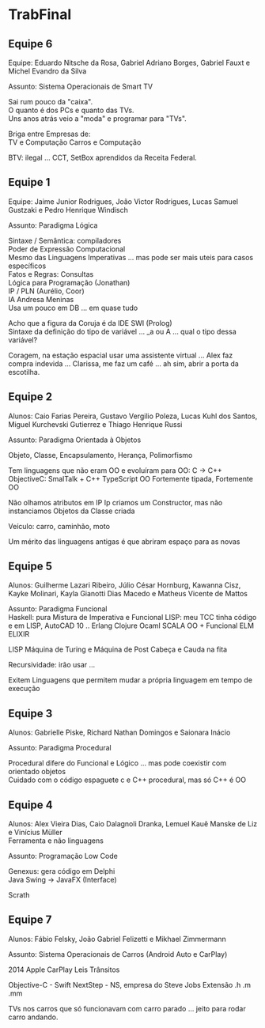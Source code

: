 # TrabFinal

## Equipe 6

Equipe: Eduardo Nitsche da Rosa, Gabriel Adriano Borges, Gabriel Fauxt e Michel Evandro da Silva  

Assunto: Sistema Operacionais de Smart TV

Sai rum pouco da "caixa".  
O quanto é dos PCs e quanto das TVs.  
Uns anos atrás veio a "moda" e programar para "TVs".  

Briga entre Empresas de:  
  TV e Computação
  Carros e Computação

BTV: ilegal ... CCT, SetBox aprendidos da Receita Federal.  

## Equipe 1

Equipe: Jaime Junior Rodrigues, João Victor Rodrigues, Lucas Samuel Gustzaki e Pedro Henrique Windisch  

Assunto: Paradigma Lógica  

Sintaxe / Semântica: compiladores  
Poder de Expressão Computacional  
Mesmo das Linguagens Imperativas ... mas pode ser mais uteis para casos específicos  
Fatos e Regras: Consultas  
Lógica para Programação (Jonathan)  
IP / PLN (Aurélio, Coor)  
IA Andresa Meninas  
Usa um pouco em DB ... em quase tudo  

Acho que a figura da Coruja é da IDE SWI (Prolog)  
Sintaxe da definição do tipo de variável ... _a ou A ... qual o tipo dessa variável?

Coragem, na estação espacial usar uma assistente virtual ... 
Alex faz compra indevida ... Clarissa, me faz um café ... ah sim, abrir a porta da escotilha.

## Equipe 2

Alunos: Caio Farias Pereira, Gustavo Vergilio Poleza, Lucas Kuhl dos Santos, Miguel Kurchevski Gutierrez e Thiago Henrique Russi  

Assunto: Paradigma Orientada à Objetos  

Objeto, Classe, Encapsulamento, Herança, Polimorfismo  

Tem linguagens que não eram OO e evoluíram para OO: C -> C++
ObjectiveC: SmalTalk + C++
TypeScript OO
Fortemente tipada, Fortemente OO

Não olhamos atributos em IP
Ip criamos um Constructor, mas não instanciamos Objetos da Classe criada

Veículo: carro, caminhão, moto

Um mérito das linguagens antigas é que abriram espaço para as novas  

## Equipe 5

Alunos: Guilherme Lazari Ribeiro, Júlio César Hornburg, Kawanna Cisz, Kayke Molinari, Kayla Gianotti Dias Macedo e Matheus Vicente de Mattos	

Assunto: Paradigma Funcional  
Haskell: pura
Mistura de Imperativa e Funcional
LISP: meu TCC tinha código e em LISP, AutoCAD 10 ..
Erlang
Clojure
Ocaml
SCALA OO + Funcional
ELM
ELIXIR

LISP
  Máquina de Turing e Máquina de Post
  Cabeça e Cauda na fita

Recursividade: irão usar ...

Exitem Linguagens que permitem mudar a própria linguagem em tempo de execução

## Equipe 3

Alunos: Gabrielle Piske, Richard Nathan Domingos e Saionara Inácio  

Assunto: Paradigma Procedural

Procedural difere do Funcional e Lógico ... mas pode coexistir com orientado objetos  
Cuidado com o código espaguete
c e C++ procedural, mas só C++ é OO

## Equipe 4

Alunos: Alex Vieira Dias, Caio Dalagnoli Dranka, Lemuel Kauê Manske de Liz e Vinícius Müller  
Ferramenta e não linguagens  

Assunto: Programação Low Code  

Genexus: gera código em Delphi  
Java Swing -> JavaFX (Interface)

Scrath

## Equipe 7

Alunos: Fábio Felsky, João Gabriel Felizetti e Mikhael Zimmermann

Assunto: Sistema Operacionais de Carros (Android Auto e CarPlay)

2014 Apple CarPlay
Leis Trânsitos

Objective-C - Swift
NextStep - NS, empresa do Steve Jobs
Extensão .h .m .mm

TVs nos carros que só funcionavam com carro parado ... jeito para rodar carro andando.
